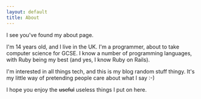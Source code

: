 ```yaml
---
layout: default
title: About
---
```


I see you've found my about page.

I'm 14 years old, and I live in the UK. I'm a programmer, about to take computer science for GCSE. I know a number of programming languages, with Ruby being my best (and yes, I know Ruby on Rails).

I'm interested in all things tech, and this is my blog random stuff thingy. It's my little way of pretending people care about what I say :-)

I hope you enjoy the ~~useful~~ useless things I put on here.

